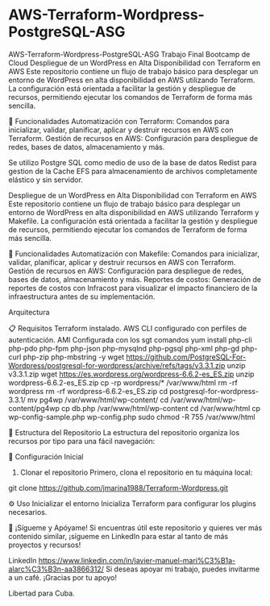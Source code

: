 # AWS-Terraform-Wordpress-PostgreSQL-ASG
AWS-Terraform-Wordpress-PostgreSQL-ASG
Trabajo Final Bootcamp de Cloud Despliegue de un WordPress en Alta Disponibilidad con Terraform en AWS Este repositorio contiene un flujo de trabajo básico para desplegar un entorno de WordPress en alta disponibilidad en AWS utilizando Terraform. La configuración está orientada a facilitar la gestión y despliegue de recursos, permitiendo ejecutar los comandos de Terraform de forma más sencilla.

🚀 Funcionalidades Automatización con Terraform: Comandos para inicializar, validar, planificar, aplicar y destruir recursos en AWS con Terraform. Gestión de recursos en AWS: Configuración para despliegue de redes, bases de datos, almacenamiento y más.

Se utilizo Postgre SQL como medio de uso de la base de datos
Redist para gestion de la Cache
EFS para almacenamiento de archivos completamente elástico y sin servidor.

Despliegue de un WordPress en Alta Disponibilidad con Terraform en AWS
Este repositorio contiene un flujo de trabajo básico para desplegar un entorno de WordPress en alta disponibilidad en AWS utilizando Terraform y Makefile. La configuración está orientada a facilitar la gestión y despliegue de recursos, permitiendo ejecutar los comandos de Terraform de forma más sencilla.

🚀 Funcionalidades
Automatización con Makefile: Comandos para inicializar, validar, planificar, aplicar y destruir recursos en AWS con Terraform.
Gestión de recursos en AWS: Configuración para despliegue de redes, bases de datos, almacenamiento y más.
Reportes de costos: Generación de reportes de costos con Infracost para visualizar el impacto financiero de la infraestructura antes de su implementación.

Arquitectura

📋 Requisitos
Terraform instalado.
AWS CLI configurado con perfiles de autenticación.
AMI Configurada con los sgt comandos
yum install php-cli php-pdo php-fpm php-json php-mysqlnd php-pgsql php-xml php-gd php-curl php-zip php-mbstring -y 
wget https://github.com/PostgreSQL-For-Wordpress/postgresql-for-wordpress/archive/refs/tags/v3.3.1.zip
unzip v3.3.1.zip
wget https://es.wordpress.org/wordpress-6.6.2-es_ES.zip
unzip wordpress-6.6.2-es_ES.zip
cp -rp wordpress/* /var/www/html
rm -rf wordpress
rm -rf wordpress-6.6.2-es_ES.zip
cd postgresql-for-wordpress-3.3.1/
mv pg4wp /var/www/html/wp-content/
cd /var/www/html/wp-content/pg4wp
cp db.php /var/www/html/wp-content
cd /var/www/html
cp wp-config-sample.php wp-config.php
sudo chmod -R 755 /var/www/html

📂 Estructura del Repositorio
La estructura del repositorio organiza los recursos por tipo para una fácil navegación:

🔧 Configuración Inicial
1. Clonar el repositorio
Primero, clona el repositorio en tu máquina local:

git clone https://github.com/jmarina1988/Terraform-Wordpress.git

⚙️ Uso
Inicializar el entorno
Inicializa Terraform para configurar los plugins necesarios.


📢 ¡Sígueme y Apóyame!
Si encuentras útil este repositorio y quieres ver más contenido similar, ¡sígueme en LinkedIn para estar al tanto de más proyectos y recursos!

LinkedIn
https://www.linkedin.com/in/javier-manuel-mari%C3%B1a-alarc%C3%B3n-aa3866312/
Si deseas apoyar mi trabajo, puedes invitarme a un café. ¡Gracias por tu apoyo!

Libertad para Cuba.

